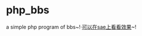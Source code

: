 php_bbs
=======

a simple php program of bbs~!·[可以在sae上看看效果][href]~!

[href]:http://homker.sinaapp.com
